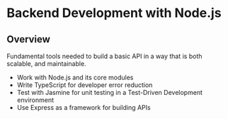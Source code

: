 # Backend Development with Node.js

## Overview
Fundamental tools needed to build a basic API in a way that is both scalable, and maintainable.
- Work with Node.js and its core modules
- Write TypeScript for developer error reduction
- Test with Jasmine for unit testing in a Test-Driven Development environment
- Use Express as a framework for building APIs
